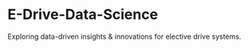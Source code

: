 # E-Drive-Data-Science
Exploring data-driven insights &amp; innovations for elective drive systems.
